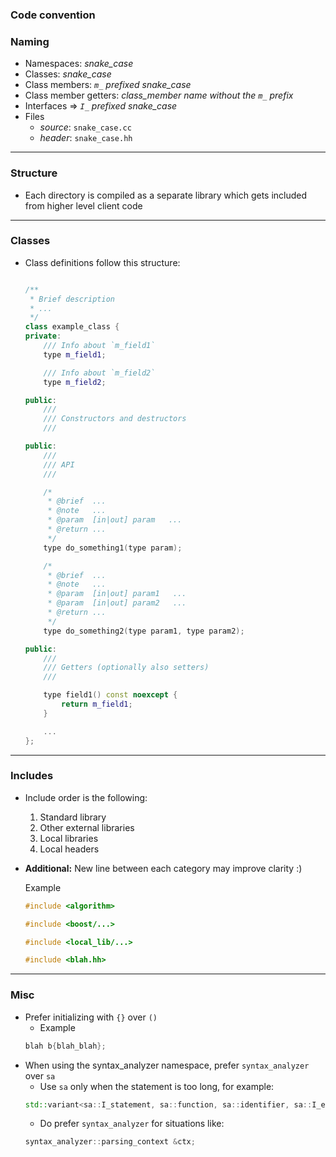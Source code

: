 ### Code convention 

### Naming

- Namespaces: *snake_case*
- Classes: *snake_case*
- Class members: *`m_` prefixed snake_case*
- Class member getters: *class_member name without the `m_` prefix*
- Interfaces => *`I_` prefixed snake_case*
- Files
    - _source_: `snake_case.cc`
    - _header_: `snake_case.hh`

-------

### Structure
- Each directory is compiled as a separate library which gets included
from higher level client code

-------

### Classes
- Class definitions follow this structure:

    ```c++

    /**
     * Brief description
     * ...
     */
    class example_class {
    private:
        /// Info about `m_field1`
        type m_field1;

        /// Info about `m_field2`
        type m_field2;

    public:
        ///
        /// Constructors and destructors
        ///

    public:
        ///
        /// API
        ///

        /*
         * @brief  ...
         * @note   ...
         * @param  [in|out] param   ...
         * @return ...
         */
        type do_something1(type param);

        /*
         * @brief  ...
         * @note   ...
         * @param  [in|out] param1   ...
         * @param  [in|out] param2   ...
         * @return ...
         */
        type do_something2(type param1, type param2);

    public:
        ///
        /// Getters (optionally also setters)
        ///

        type field1() const noexcept {
            return m_field1;
        }

        ...
    };
    ```

 ----------------
 ### Includes
 - Include order is the following:
    1. Standard library
    2. Other external libraries
    3. Local libraries
    4. Local headers
 - **Additional:** New line between each category may improve clarity :)

    Example
    ```c++
   #include <algorithm>

   #include <boost/...>

   #include <local_lib/...>

   #include <blah.hh>
    ```

-----------------
### Misc
- Prefer initializing with `{}` over `()`
    + Example
    ```cpp
    blah b{blah_blah};
    ```
- When using the syntax_analyzer namespace, prefer `syntax_analyzer` over `sa`
    + Use `sa` only when the statement is too long, for example:
    ```cpp
  std::variant<sa::I_statement, sa::function, sa::identifier, sa::I_expression, sa::invalid> m_field;
    ```
    + Do prefer `syntax_analyzer` for situations like:
    ```cpp
  syntax_analyzer::parsing_context &ctx;

